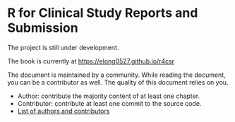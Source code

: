 # R for Clinical Study Reports and Submission

The project is still under development. 

The book is currently at https://elong0527.github.io/r4csr

The document is maintained by a community. 
While reading the document, you can be a contributor as well. 
The quality of this document relies on you. 

- Author: contribute the majority content of at least one chapter. 
- Contributor: contribute at least one commit to the source code. 
- [List of authors and contributors](https://elong0527.github.io/r4csr/#list-of-authors-and-contributors)